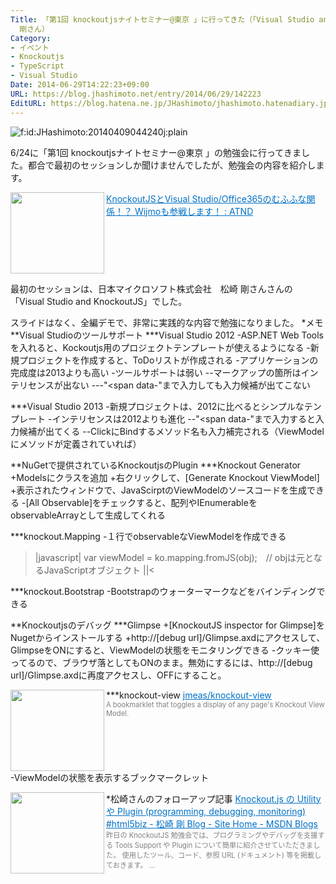 ```yaml
---
Title: 「第1回 knockoutjsナイトセミナー@東京 」に行ってきた（「Visual Studio and KnockoutJS」by 日本マイクロソフト株式会社　松崎
  剛さん）
Category:
- イベント
- Knockoutjs
- TypeScript
- Visual Studio
Date: 2014-06-29T14:22:23+09:00
URL: https://blog.jhashimoto.net/entry/2014/06/29/142223
EditURL: https://blog.hatena.ne.jp/JHashimoto/jhashimoto.hatenadiary.jp/atom/entry/12921228815727091614
---
```


<p><img class="hatena-fotolife" title="f:id:JHashimoto:20140409044240j:plain" src="http://cdn-ak.f.st-hatena.com/images/fotolife/J/JHashimoto/20140409/20140409044240.jpg" alt="f:id:JHashimoto:20140409044240j:plain" /></p>
<p>6/24に「第1回 knockoutjsナイトセミナー@東京 」の勉強会に行ってきました。都合で最初のセッションしか聞けませんでしたが、勉強会の内容を紹介します。</p>
<p><a href="http://atnd.org/events/51689" target="_blank"><img class="alignleft" align="left" border="0" src="http://capture.heartrails.com/150x130/shadow?http://atnd.org/events/51689" alt="" width="150" height="130" /></a><a style="color:#0070C5;" href="http://atnd.org/events/51689" target="_blank">KnockoutJSとVisual Studio/Office365のむふふな関係！？ Wijmoも参戦します！ : ATND</a><a href="http://b.hatena.ne.jp/entry/http://atnd.org/events/51689" target="_blank"><img border="0" src="http://b.hatena.ne.jp/entry/image/http://atnd.org/events/51689" alt="" /></a><br style="clear:both;" /></p>
最初のセッションは、日本マイクロソフト株式会社　松崎 剛さんさんの「Visual Studio and KnockoutJS」でした。

<!-- more -->

スライドはなく、全編デモで、非常に実践的な内容で勉強になりました。
*メモ
**Visual Studioのツールサポート
***Visual Studio 2012
-ASP.NET Web Toolsを入れると、Kockoutjs用のプロジェクトテンプレートが使えるようになる
-新規プロジェクトを作成すると、ToDoリストが作成される
-アプリケーションの完成度は2013よりも高い
-ツールサポートは弱い
--マークアップの箇所はインテリセンスが出ない
---"&lt;span data-"まで入力しても入力候補が出てこない

***Visual Studio 2013
-新規プロジェクトは、2012に比べるとシンプルなテンプレート
-インテリセンスは2012よりも進化
--"&lt;span data-"まで入力すると入力候補が出てくる
--ClickにBindするメソッド名も入力補完される（ViewModelにメソッドが定義されていれば）

**NuGetで提供されているKnockoutjsのPlugin
***Knockout Generator
+Modelsにクラスを追加
+右クリックして、[Generate Knockout ViewModel]
+表示されたウィンドウで、JavaScirptのViewModelのソースコードを生成できる
-[All Observable]をチェックすると、配列やIEnumerableをobservableArrayとして生成してくれる

***knockout.Mapping
-１行でobservableなViewModelを作成できる
>|javascript|
var viewModel = ko.mapping.fromJS(obj);　// objは元となるJavaScriptオブジェクト
||<

***knockout.Bootstrap
-Bootstrapのウォーターマークなどをバインディングできる

**Knockoutjsのデバッグ
***Glimpse
+[KnockoutJS inspector for Glimpse]をNugetからインストールする
+http://[debug url]/Glimpse.axdにアクセスして、GlimpseをONにすると、ViewModelの状態をモニタリングできる
-クッキー使ってるので、ブラウザ落としてもONのまま。無効にするには、http://[debug url]/Glimpse.axdに再度アクセスし、OFFにすること。

***knockout-view
<a href="https://github.com/jmeas/knockout-view" target="_blank" rel="nofollow"><img class="alignleft" align="left" border="0" src="http://capture.heartrails.com/150x130/shadow?https://github.com/jmeas/knockout-view" alt="" width="150" height="130" /></a><a style="color:#0070C5;" href="https://github.com/jmeas/knockout-view" target="_blank" rel="nofollow">jmeas/knockout-view</a><a href="http://b.hatena.ne.jp/entry/https://github.com/jmeas/knockout-view" target="_blank"><img border="0" src="http://b.hatena.ne.jp/entry/image/https://github.com/jmeas/knockout-view" alt="" /></a><br><span style="color: #808080;font-size: 80%;">A bookmarklet that toggles a display of any page's Knockout View Model.</span><br style="clear:both;" />
-ViewModelの状態を表示するブックマークレット

*松崎さんのフォローアップ記事
<a href="http://blogs.msdn.com/b/tsmatsuz/archive/2014/06/25/knockoutjs-intellisense-debug-support-for-visual-studio-and-webstorm.aspx" target="_blank"><img class="alignleft" align="left" border="0" src="http://capture.heartrails.com/150x130/shadow?http://blogs.msdn.com/b/tsmatsuz/archive/2014/06/25/knockoutjs-intellisense-debug-support-for-visual-studio-and-webstorm.aspx" alt="" width="150" height="130" /></a><a style="color:#0070C5;" href="http://blogs.msdn.com/b/tsmatsuz/archive/2014/06/25/knockoutjs-intellisense-debug-support-for-visual-studio-and-webstorm.aspx" target="_blank">Knockout.js の Utility や Plugin (programming, debugging, monitoring) #html5biz - 松崎 剛 Blog - Site Home - MSDN Blogs</a><a href="http://b.hatena.ne.jp/entry/http://blogs.msdn.com/b/tsmatsuz/archive/2014/06/25/knockoutjs-intellisense-debug-support-for-visual-studio-and-webstorm.aspx" target="_blank"><img border="0" src="http://b.hatena.ne.jp/entry/image/http://blogs.msdn.com/b/tsmatsuz/archive/2014/06/25/knockoutjs-intellisense-debug-support-for-visual-studio-and-webstorm.aspx" alt="" /></a><br><span style="color: #808080;font-size: 80%;">昨日の KnockoutJS 勉強会では、プログラミングやデバッグを支援する Tools Support や Plugin について簡単に紹介させていただきました。 使用したツール、コード、参照 URL (ドキュメント) 等を掲載しておきます。 ...</span><br style="clear:both;" />
